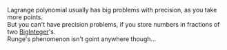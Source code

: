 


Lagrange polynomial usually has big problems with precision, as you take more points.\
But you can't have precision problems, if you store numbers in fractions of two [BigInteger](https://docs.microsoft.com/en-us/dotnet/api/system.numerics.biginteger)'s.\
Runge's phenomenon isn't goint anywhere though...


